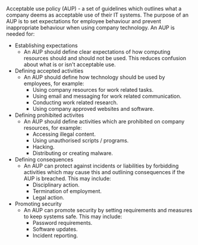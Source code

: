 Acceptable use policy (AUP) - a set of guidelines which outlines what a company deems as acceptable use of their IT systems. The purpose of an AUP is to set expectations for employee behaviour and prevent inappropriate behaviour when using company technology. An AUP is needed for:
- Establishing expectations
    - An AUP should define clear expectations of how computing resources should and should not be used. This reduces confusion about what is or isn't acceptable use.
- Defining accepted activities
    - An AUP should define how technology should be used by employees, for example:
        - Using company resources for work related tasks.
        - Using email and messaging for work related communication.
        - Conducting work related research.
        - Using company approved websites and software.
- Defining prohibited activites
    - An AUP should define activities which are prohibited on company resources, for example:
        - Accessing illegal content.
        - Using unauthorised scripts / programs.
        - Hacking.
        - Distributing or creating malware.
- Defining consequences
    - An AUP can protect against incidents or liabilities by forbidding activities which may cause this and outlining consequences if the AUP is breached. This may include:
        - Disciplinary action.
        - Termination of employment.
        - Legal action.
- Promoting security
    - An AUP can promote security by setting requirements and measures to keep systems safe. This may include:
        - Password requirements.
        - Software updates.
        - Incident reporting.